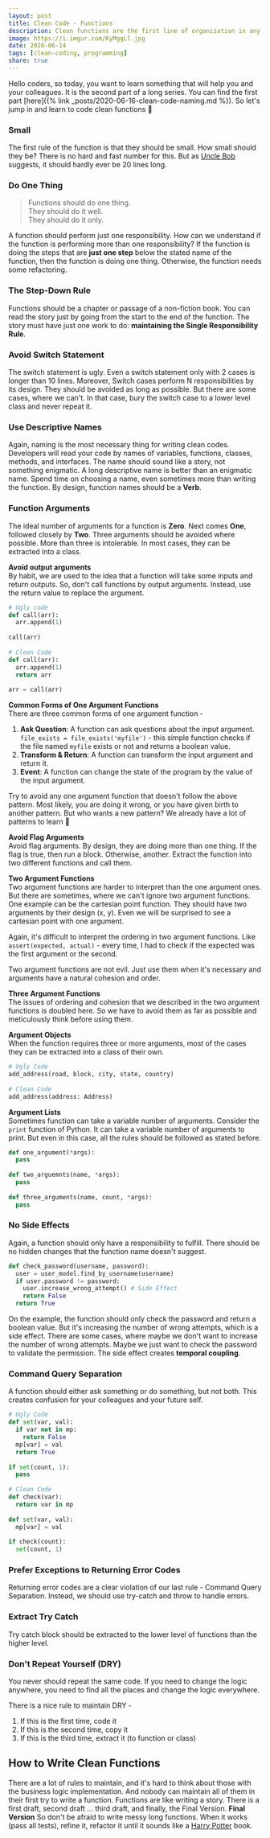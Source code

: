 ```yaml
---  
layout: post  
title: Clean Code - Functions  
description: Clean functions are the first line of organization in any program...  
image: https://i.imgur.com/KyMggLl.jpg  
date: 2020-06-14  
tags: [clean-coding, programming]  
share: true  
---  
```

  
Hello coders, so today, you want to learn something that will help you and your colleagues. It is the second part of a long series. You can find the first part [here]({% link _posts/2020-06-16-clean-code-naming.md %}). So let's jump in and learn to code clean functions 🙏  
  
### Small  
The first rule of the function is that they should be small. How small should they be? There is no hard and fast number for this. But as [Uncle Bob](https://en.wikipedia.org/wiki/Robert_C._Martin) suggests, it should hardly ever be 20 lines long.  
  
### Do One Thing  
> Functions should do one thing.  
> They should do it well.  
> They should do it only.  
  
A function should perform just one responsibility. How can we understand if the function is performing more than one responsibility? If the function is doing the steps that are **just one step** below the stated name of the function, then the function is doing one thing. Otherwise, the function needs some refactoring.  
  
### The Step-Down Rule  
  
Functions should be a chapter or passage of a non-fiction book. You can read the story just by going from the start to the end of the function. The story must have just one work to do: **maintaining the Single Responsibility Rule**.  
  
### Avoid Switch Statement  
  
The switch statement is ugly. Even a switch statement only with 2 cases is longer than 10 lines. Moreover, Switch cases perform N responsibilities by its design. They should be avoided as long as possible. But there are some cases, where we can't. In that case, bury the switch case to a lower level class and never repeat it.  
  
### Use Descriptive Names  
  
Again, naming is the most necessary thing for writing clean codes. Developers will read your code by names of variables, functions, classes, methods, and interfaces. The name should sound like a story, not something enigmatic. A long descriptive name is better than an enigmatic name. Spend time on choosing a name, even sometimes more than writing the function. By design, function names should be a **Verb**.  
  
### Function Arguments  
  
The ideal number of arguments for a function is **Zero**. Next comes **One**, followed closely by **Two**. Three arguments should be avoided where possible. More than three is intolerable. In most cases, they can be extracted into a class.  
  
**Avoid output arguments**  
By habit, we are used to the idea that a function will take some inputs and return outputs. So, don't call functions by output arguments. Instead, use the return value to replace the argument.  
  
```python  
# Ugly code  
def call(arr):  
  arr.append(1)  
  
call(arr)  
  
# Clean Code  
def call(arr):  
  arr.append(1)  
  return arr  
  
arr = call(arr)  
```  
  
**Common Forms of One Argument Functions**  
There are three common forms of one argument function -  
  
1. **Ask Question**: A function can ask questions about the input argument. `file_exists = file_exists('myfile')` - this simple function checks if the file named `myfile` exists or not and returns a boolean value.  
2. **Transform & Return**: A function can transform the input argument and return it.  
3. **Event**: A function can change the state of the program by the value of the input argument.  
  
Try to avoid any one argument function that doesn't follow the above pattern. Most likely, you are doing it wrong, or you have given birth to another pattern. But who wants a new pattern? We already have a lot of patterns to learn 🤯  
  
**Avoid Flag Arguments**  
Avoid flag arguments. By design, they are doing more than one thing. If the flag is true, then run a block. Otherwise, another. Extract the function into two different functions and call them.  
  
**Two Argument Functions**  
Two argument functions are harder to interpret than the one argument ones. But there are sometimes, where we can't ignore two argument functions. One example can be the cartesian point function. They should have two arguments by their design (x, y). Even we will be surprised to see a cartesian point with one argument.  
  
Again, it's difficult to interpret the ordering in two argument functions. Like `assert(expected, actual)` - every time, I had to check if the expected was the first argument or the second.  
  
Two argument functions are not evil. Just use them when it's necessary and arguments have a natural cohesion and order.  
  
**Three Argument Functions**  
The issues of ordering and cohesion that we described in the two argument functions is doubled here. So we have to avoid them as far as possible and meticulously think before using them.  
  
**Argument Objects**  
When the function requires three or more arguments, most of the cases they can be extracted into a class of their own.  
  
```python  
# Ugly Code  
add_address(road, block, city, state, country)  
  
# Clean Code  
add_address(address: Address)  
```  
  
**Argument Lists**  
Sometimes function can take a variable number of arguments. Consider the `print` function of Python. It can take a variable number of arguments to print. But even in this case, all the rules should be followed as stated before.  
  
```python  
def one_argument(*args):  
  pass  
  
def two_arguemnts(name, *args):  
  pass  
    
def three_arguments(name, count, *args):  
  pass  
```  
  
### No Side Effects  
  
Again, a function should only have a responsibility to fulfill. There should be no hidden changes that the function name doesn't suggest.  
  
```python  
def check_password(username, password):  
  user = user_model.find_by_username(username)  
  if user.password != password:  
	user.increase_wrong_attempt() # Side Effect  
	return False  
  return True  
```  
  
On the example, the function should only check the password and return a boolean value. But it's increasing the number of wrong attempts, which is a side effect. There are some cases, where maybe we don't want to increase the number of wrong attempts. Maybe we just want to check the password to validate the permission. The side effect creates **temporal coupling**.  
  
### Command Query Separation  
  
A function should either ask something or do something, but not both. This creates confusion for your colleagues and your future self.  
  
```python  
# Ugly Code  
def set(var, val):  
  if var not in mp:  
	return False  
  mp[var] = val  
  return True  
  
if set(count, 1):  
  pass  
  
# Clean Code  
def check(var):  
  return var in mp  
  
def set(var, val):  
  mp[var] = val  
    
if check(count):  
  set(count, 1)  
```  
  
### Prefer Exceptions to Returning Error Codes  
  
Returning error codes are a clear violation of our last rule - Command Query Separation. Instead, we should use try-catch and throw to handle errors.  
  
### Extract Try Catch  
  
Try catch block should be extracted to the lower level of functions than the higher level.  
  
### Don't Repeat Yourself (DRY)  
  
You never should repeat the same code. If you need to change the logic anywhere, you need to find all the places and change the logic everywhere.  
  
There is a nice rule to maintain DRY -  
  
1. If this is the first time, code it  
2. If this is the second time, copy it  
3. If this is the third time, extract it (to function or class)  
  
## How to Write Clean Functions  
  
There are a lot of rules to maintain, and it's hard to think about those with the business logic implementation. And nobody can maintain all of them in their first try to write a function. Functions are like writing a story. There is a first draft, second draft ... third draft, and finally, the Final Version. **Final Version** So don't be afraid to write messy long functions. When it works (pass all tests), refine it, refactor it until it sounds like a [Harry Potter](https://en.wikipedia.org/wiki/Harry_Potter) book.  
